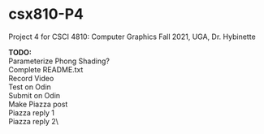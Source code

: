 # csx810-P4

Project 4 for CSCI 4810: Computer Graphics Fall 2021, UGA, Dr. Hybinette

**TODO:**\
Parameterize Phong Shading?\
Complete README.txt\
Record Video\
Test on Odin\
Submit on Odin\
Make Piazza post\
Piazza reply 1\
Piazza reply 2\

